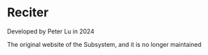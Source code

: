 # Reciter
Developed by Peter Lu in 2024

The original website of the Subsystem, and it is no longer maintained

